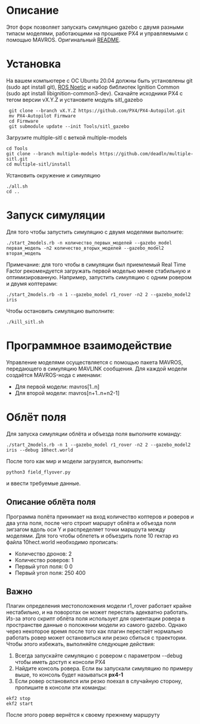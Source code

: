 # Описание
Этот форк позволяет запускать симуляцию gazebo с двумя разными типасм моделями, работающими на прошивке PX4 и управляемыми с помощью MAVROS. Оригинальный [README](https://github.com/deadln/multiple-sitl/blob/develop/README).
# Установка
На вашем компьютере с ОС Ubuntu 20.04 должны быть установлены git (sudo apt install git), [ROS Noetic](http://wiki.ros.org/noetic/Installation/Ubuntu) и набор библиотек Ignition Common (sudo apt install libignition-common3-dev).
Скачайте исходники PX4 с тегом версии vX.Y.Z и установите модуль sitl_gazebo
```
 git clone --branch vX.Y.Z https://github.com/PX4/PX4-Autopilot.git
 mv PX4-Autopilot Firmware
 cd Firmware
 git submodule update --init Tools/sitl_gazebo
```
Загрузите multiple-sitl с веткой multiple-models
```
cd Tools
git clone --branch multiple-models https://github.com/deadln/multiple-sitl.git
cd multiple-sitl/install
```
Установить окружение и симуляцию
```
./all.sh
cd ..
```
# Запуск симуляции
Для того чтобы запустить симуляцию с двумя моделями выполните:
```
./start_2models.rb -n количество_первых_моделей --gazebo_model первая_модель -n2 количество_вторых_моделей --gazebo_model2 вторая_модель
```
Примечание: для того чтобы в симуляции был приемлемый Real Time Factor рекомендуется загружать первой моделью менее стабильную и оптимизированную. Например, запустить симуляцию с одним ровером и двумя коптерами:
```
./start_2models.rb -n 1 --gazebo_model r1_rover -n2 2 --gazebo_model2 iris
```
Чтобы остановить симуляцию выполните:
```
./kill_sitl.sh
```
# Программное взаимодействие
Управление моделями осуществляется с помощью пакета MAVROS, передающего в симуляцию MAVLINK сообщения. Для каждой модели создаётся MAVROS-нода с именами:
* Для первой модели: mavros[1..n]
* Для второй модели: mavros[n+1..n+n2-1]
# Облёт поля
Для запуска симуляции облёта и объезда поля выполните команду:
```
./start_2models.rb -n 1 --gazebo_model r1_rover -n2 2 --gazebo_model2 iris --debug 10hect.world
```
После того как мир и модели загрузятся, выполнить:
```
python3 field_flyover.py
```
и ввести требуемые данные.
## Описание облёта поля
Программа полёта принимает на вход количество коптеров и роверов и два угла поля, после чего строит маршрут облёта и объезда поля зигзагом вдоль оси Y и распределяет точки маршрута между моделями. Для того чтобы облететь и объездить поле 10 гектар из файла 10hect.world необходимо прописать:
* Количество дронов: 2
* Количество роверов: 1
* Первый угол поля: 0 0
* Первый угол поля: 250 400
## Важно
Плагин определения местоположения модели r1_rover работает крайне нестабильно, и на поворотах он может перестать адекватно работать. Из-за этого скрипт облёта поля использует для ориентации ровера в пространстве данные о положении модели из самого gazebo. Однако через некоторое время после того как плагин перестаёт нормально работать ровер может остановиться или резко сбиться с траектории. Чтобы этого избежать, выполняйте следующие действия:
1) Всегда запускайте симуляцию с ровером с параметром --debug чтобы иметь доступ к консоли PX4
2) Найдите консоль ровера. Если вы запускали симуляцию по примеру выше, то консоль будет называться <b>px4-1</b>
3) Если ровер остановился или резко поехал в случайную сторону, пропишите в консоли эти команды:
```
ekf2 stop
ekf2 start
```
После этого ровер вернётся к своему прежнему маршруту
